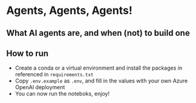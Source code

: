 # Agents, Agents, Agents! 
## What AI agents are, and when (not) to build one

## How to run

- Create a conda or a virtual environment and install the packages in referenced in `requirements.txt`
- Copy `.env.example` as `.env`, and fill in the values with your own Azure OpenAI deployment
- You can now run the noteboks, enjoy!

